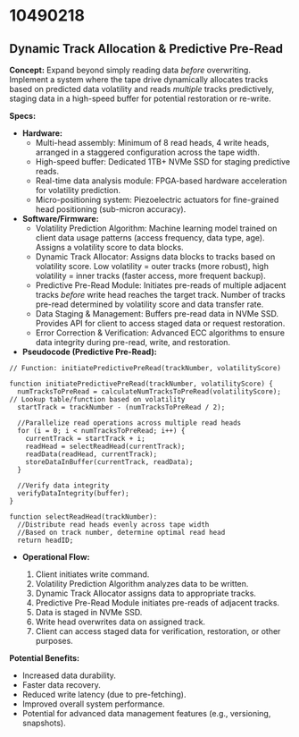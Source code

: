 # 10490218

## Dynamic Track Allocation & Predictive Pre-Read

**Concept:** Expand beyond simply reading data *before* overwriting. Implement a system where the tape drive dynamically allocates tracks based on predicted data volatility and reads *multiple* tracks predictively, staging data in a high-speed buffer for potential restoration or re-write.

**Specs:**

*   **Hardware:**
    *   Multi-head assembly: Minimum of 8 read heads, 4 write heads, arranged in a staggered configuration across the tape width.
    *   High-speed buffer: Dedicated 1TB+ NVMe SSD for staging predictive reads.
    *   Real-time data analysis module: FPGA-based hardware acceleration for volatility prediction.
    *   Micro-positioning system: Piezoelectric actuators for fine-grained head positioning (sub-micron accuracy).
*   **Software/Firmware:**
    *   Volatility Prediction Algorithm: Machine learning model trained on client data usage patterns (access frequency, data type, age).  Assigns a volatility score to data blocks.
    *   Dynamic Track Allocator: Assigns data blocks to tracks based on volatility score. Low volatility = outer tracks (more robust), high volatility = inner tracks (faster access, more frequent backup).
    *   Predictive Pre-Read Module:  Initiates pre-reads of multiple adjacent tracks *before* write head reaches the target track.  Number of tracks pre-read determined by volatility score and data transfer rate.
    *   Data Staging & Management:  Buffers pre-read data in NVMe SSD.  Provides API for client to access staged data or request restoration.
    *   Error Correction & Verification: Advanced ECC algorithms to ensure data integrity during pre-read, write, and restoration.
*   **Pseudocode (Predictive Pre-Read):**

```
// Function: initiatePredictivePreRead(trackNumber, volatilityScore)

function initiatePredictivePreRead(trackNumber, volatilityScore) {
  numTracksToPreRead = calculateNumTracksToPreRead(volatilityScore);  // Lookup table/function based on volatility
  startTrack = trackNumber - (numTracksToPreRead / 2);

  //Parallelize read operations across multiple read heads
  for (i = 0; i < numTracksToPreRead; i++) {
    currentTrack = startTrack + i;
    readHead = selectReadHead(currentTrack);
    readData(readHead, currentTrack);
    storeDataInBuffer(currentTrack, readData);
  }

  //Verify data integrity
  verifyDataIntegrity(buffer);
}

function selectReadHead(trackNumber):
  //Distribute read heads evenly across tape width
  //Based on track number, determine optimal read head
  return headID;
```

*   **Operational Flow:**

    1.  Client initiates write command.
    2.  Volatility Prediction Algorithm analyzes data to be written.
    3.  Dynamic Track Allocator assigns data to appropriate tracks.
    4.  Predictive Pre-Read Module initiates pre-reads of adjacent tracks.
    5.  Data is staged in NVMe SSD.
    6.  Write head overwrites data on assigned track.
    7.  Client can access staged data for verification, restoration, or other purposes.

**Potential Benefits:**

*   Increased data durability.
*   Faster data recovery.
*   Reduced write latency (due to pre-fetching).
*   Improved overall system performance.
*   Potential for advanced data management features (e.g., versioning, snapshots).
